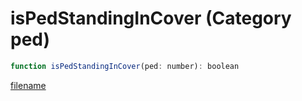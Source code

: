 # isPedStandingInCover (Category ped)

```js
function isPedStandingInCover(ped: number): boolean
```

[filename](isPedStandingInCover_m.md ':include')